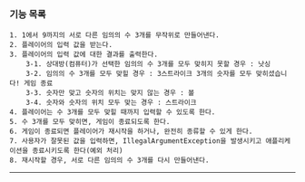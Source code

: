 ### 기능 목록
    1. 1에서 9까지의 서로 다른 임의의 수 3개를 무작위로 만들어낸다.
    2. 플레이어의 입력 값을 받는다.
    3. 플레이어의 입력 값에 대한 결과를 출력한다.
        3-1. 상대방(컴퓨터)가 선택한 임의의 수 3개를 모두 맞히지 못할 경우 : 낫싱 
        3-2. 임의의 수 3개를 모두 맞힐 경우 : 3스트라이크 3개의 숫자를 모두 맞히셨습니다! 게임 종료
        3-3. 숫자만 맞고 숫자의 위치는 맞지 않는 경우 : 볼
        3-4. 숫자와 숫자의 위치 모두 맞는 경우 : 스트라이크
    4. 플레이어는 수 3개를 모두 맞힐 때까지 입력할 수 있도록 한다.
    5. 수 3개를 모두 맞히면, 게임이 종료되도록 한다.
    6. 게임이 종료되면 플레이어가 재시작을 하거나, 완전히 종류할 수 있게 한다.
    7. 사용자가 잘못된 값을 입력하면, IllegalArgumentException을 발생시키고 애플리케이션을 종료시키도록 한다(예외 처리)
    8. 재시작할 경우, 서로 다른 임의의 수 3개를 다시 만들어낸다.

---
